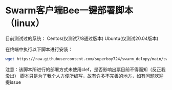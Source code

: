 # Swarm客户端Bee一键部署脚本（linux）

目前测试过的系统：
Centos(仅测试7/8通过版本)
Ubuntu(仅测试20.04版本)

在终端中执行以下脚本进行安装：
```bash
wget https://raw.githubusercontent.com/superboy724/swarm_delopy/main/swarm.sh && chmod +x swarm.sh && ./swarm.sh
```

注意：该脚本所进行的部署方式未使用clef，是否影响出票目前不得而知（反正我没出）
脚本只是为了我个人方便所编写，故有许多不完善的地方，如有问题欢迎提issue